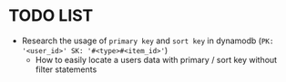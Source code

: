 # TODO LIST

- Research the usage of `primary key` and `sort key` in dynamodb (`PK: '<user_id>' SK: '#<type>#<item_id>'`)
  - How to easily locate a users data with primary / sort key without filter statements
